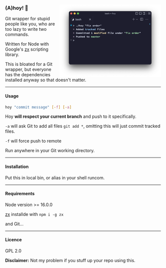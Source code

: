 <div>
  <img align="right" src="screenshot.png" width="65%" title="Sample">

### (A)hoy! :octopus:

Git wrapper for stupid people like you, who are too lazy to write two commands.

Written for Node with Google's [zx](https://github.com/google/zx) scripting library.

This is bloated for a Git wrapper, but everyone has the dependencies installed anyway so that doesn't matter.
</div>

---

#### Usage

```sh
hoy "commit message" [-f] [-a]
```

Hoy **will respect your current branch** and push to it specifically.

`-a` will ask Git to add all files `git add *`, omitting this will just commit tracked files.

`-f` will force push to remote

Run anywhere in your Git working directory.

---

#### Installation

Put this in local bin, or alias in your shell runcom.

---

#### Requirements

Node version >= 16.0.0

[zx](https://github.com/google/zx) installde with `npm i -g zx`

and Git...

---

#### Licence

GPL 2.0

**Disclaimer:** Not my problem if you stuff up your repo using this.
